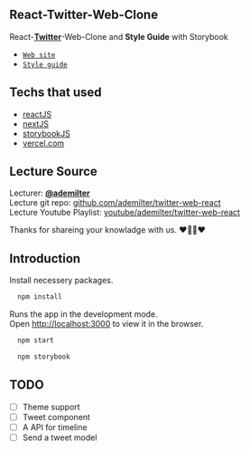 ## React-Twitter-Web-Clone
React-[**Twitter**](https://twitter.com/)-Web-Clone and **Style Guide** with Storybook

- [`Web site`](https://react-twitter-clonee.vercel.app/)
- [`Style guide`](https://react-twitter-clonee.vercel.app//style-guide/index.html)

## Techs that used
- [reactJS](https://github.com/facebook/react)
- [nextJS](https://nextjs.org/)
- [storybookJS](https://storybook.js.org/) 
- [vercel.com](https://vercel.com/)

## Lecture Source
Lecturer: [**@ademilter**](https://twitter.com/ademilter)  
Lecture git repo: [github.com/ademilter/twitter-web-react](https://github.com/ademilter/twitter-web-react)  
Lecture Youtube Playlist: [youtube/ademilter/twitter-web-react](https://www.youtube.com/playlist?list=PLadt0EaV4m3AOZPbybHx0h2aEmw5ibZGx)

Thanks for shareing your knowladge with us. ❤️👨‍💻❤️

## Introduction

Install necessery packages.
```bash
  npm install
```

Runs the app in the development mode.<br />
Open [http://localhost:3000](http://localhost:3000) to view it in the browser.

```bash
  npm start
```

```bash
  npm storybook
```

## TODO

- [ ] Theme support
- [ ] Tweet component
- [ ] A API for timeline
- [ ] Send a tweet model